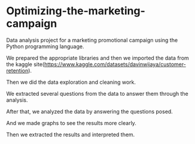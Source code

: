 
# Optimizing-the-marketing-campaign
Data analysis project for a marketing promotional campaign using the Python programming language.

We prepared the appropriate libraries and then we imported the data from the kaggle site(https://www.kaggle.com/datasets/davinwijaya/customer-retention).

Then we did the data exploration and cleaning work.

We extracted several questions from the data to answer them through the analysis.

After that, we analyzed the data by answering the questions posed.

And we made graphs to see the results more clearly.

Then we extracted the results and interpreted them.

